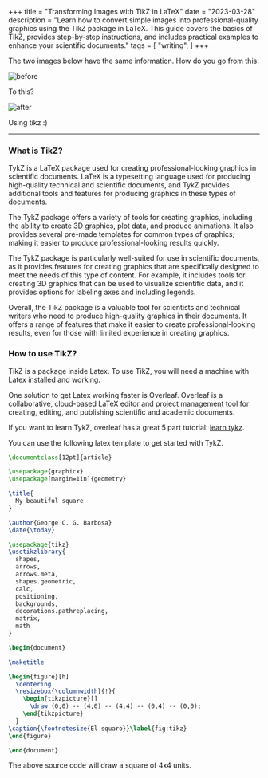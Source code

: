 +++
title = "Transforming Images with TikZ in LaTeX"
date = "2023-03-28"
description = "Learn how to convert simple images into professional-quality graphics using the TikZ package in LaTeX. This guide covers the basics of TikZ, provides step-by-step instructions, and includes practical examples to enhance your scientific documents."
tags = [
    "writing",
]
+++

The two images below have the same information. How do you go from this:

![before](https://cdn.hashnode.com/res/hashnode/image/upload/v1675048854707/26a0ee9b-356c-4983-9cf0-d850598bfd4c.png)

To this?

![after](https://cdn.hashnode.com/res/hashnode/image/upload/v1675048838279/12ca21c4-5849-41d1-8a89-6e38ce2f69e4.png)

Using tikz :)

---

### What is TikZ?

TykZ is a LaTeX package used for creating professional-looking graphics in scientific documents. LaTeX is a typesetting language used for producing high-quality technical and scientific documents, and TykZ provides additional tools and features for producing graphics in these types of documents.

The TykZ package offers a variety of tools for creating graphics, including the ability to create 3D graphics, plot data, and produce animations. It also provides several pre-made templates for common types of graphics, making it easier to produce professional-looking results quickly.

The TykZ package is particularly well-suited for use in scientific documents, as it provides features for creating graphics that are specifically designed to meet the needs of this type of content. For example, it includes tools for creating 3D graphics that can be used to visualize scientific data, and it provides options for labeling axes and including legends.

Overall, the TikZ package is a valuable tool for scientists and technical writers who need to produce high-quality graphics in their documents. It offers a range of features that make it easier to create professional-looking results, even for those with limited experience in creating graphics.

### How to use TikZ?

TikZ is a package inside Latex. To use TikZ, you will need a machine with Latex installed and working.

One solution to get Latex working faster is Overleaf. Overleaf is a collaborative, cloud-based LaTeX editor and project management tool for creating, editing, and publishing scientific and academic documents.

If you want to learn TykZ, overleaf has a great 5 part tutorial: [learn tykz](https://www.overleaf.com/learn/latex/LaTeX_Graphics_using_TikZ%3A_A_Tutorial_for_Beginners_(Part_1)%E2%80%94Basic_Drawing).

You can use the following latex template to get started with TykZ.

```latex
\documentclass[12pt]{article}

\usepackage{graphicx}
\usepackage[margin=1in]{geometry}

\title{
  My beautiful square
}

\author{George C. G. Barbosa}
\date{\today}

\usepackage{tikz}
\usetikzlibrary{
  shapes,
  arrows,
  arrows.meta,
  shapes.geometric,
  calc,
  positioning,
  backgrounds,
  decorations.pathreplacing,
  matrix,
  math
}

\begin{document}

\maketitle

\begin{figure}[h]
  \centering
  \resizebox{\columnwidth}{!}{
    \begin{tikzpicture}[]
      \draw (0,0) -- (4,0) -- (4,4) -- (0,4) -- (0,0);
    \end{tikzpicture}
  }
\caption{\footnotesize{El squaro}}\label{fig:tikz}
\end{figure}

\end{document}
```

The above source code will draw a square of 4x4 units.
